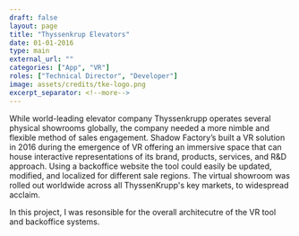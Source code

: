 ```yaml
---
draft: false
layout: page
title: "Thyssenkrup Elevators"
date: 01-01-2016
type: main
external_url: ""
categories: ["App", "VR"]
roles: ["Technical Director", "Developer"]
image: assets/credits/tke-logo.png
excerpt_separator: <!--more-->
---
```



While world-leading elevator company Thyssenkrupp operates several physical showrooms globally, the company needed a more nimble and flexible method of sales engagement. Shadow Factory’s built a VR solution in 2016 during the emergence of VR offering an immersive space that can house interactive representations of its brand, products, services, and R&D approach. Using a backoffice website the tool could easily be updated, modified, and localized for different sale regions. The virtual showroom was rolled out worldwide across all ThyssenKrupp's key markets, to widespread acclaim.

In this project, I was resonsible for the overall architecutre of the VR tool and backoffice systems. 